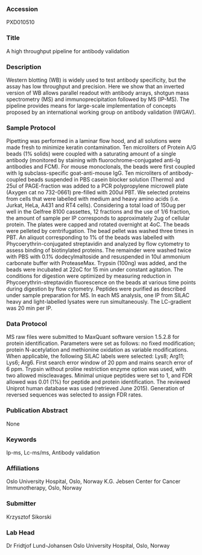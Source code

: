 ### Accession
PXD010510

### Title
A high throughput pipeline for antibody validation

### Description
Western blotting (WB) is widely used to test antibody specificity, but the assay has low throughput and precision. Here we show that an inverted version of WB allows parallel readout with antibody arrays, shotgun mass spectrometry (MS) and immunoprecipitation followed by MS (IP-MS). The pipeline provides means for large-scale implementation of concepts proposed by an international working group on antibody validation (IWGAV).

### Sample Protocol
Pipetting was performed in a laminar flow hood, and all solutions were made fresh to minimize keratin contamination. Ten microliters of Protein A/G beads (1% solids) were coupled with a saturating amount of a single antibody (monitored by staining with fluorochrome-conjugated anti-Ig antibodies and FCM). For mouse monoclonals, the beads were first coupled with Ig subclass-specific goat-anti-mouse IgG. Ten microliters of antibody-coupled beads suspended in PBS casein blocker solution (Thermo) and 25ul of PAGE-fraction was added to a PCR polypropylene microwell plate (Axygen cat no 732-0661) pre-filled with 200ul PBT. We selected proteins from cells that were labelled with medium and heavy amino acids (i.e. Jurkat, HeLa, A431 and RT4 cells).  Considering a total load of 150ug per well in the Gelfree 8100 cassettes, 12 fractions and the use of 1/6 fraction, the amount of sample per IP corresponds to approximately 2ug of cellular protein. The plates were capped and rotated overnight at 4oC. The beads were pelleted by centrifugation. The bead pellet was washed three times in PBT. An aliquot corresponding to 1% of the beads was labelled with Phycoerythrin-conjugated streptavidin and analyzed by flow cytometry to assess binding of biotinylated proteins. The remainder were washed twice with PBS with 0.1% dodecylmaltoside and resuspended in 10ul ammonium carbonate buffer with ProteaseMax. Trypsin (100ng) was added, and the beads were incubated at 22oC for 15 min under constant agitation. The conditions for digestion were optimized by measuring reduction in Phycoerythrin-streptavidin fluorescence on the beads at various time points during digestion by flow cytometry.  Peptides were purified as described under sample preparation for MS. In each MS analysis, one IP from SILAC heavy and light-labelled lysates were run simultaneously. The LC-gradient was 20 min per IP.

### Data Protocol
MS raw files were submitted to MaxQuant software version 1.5.2.8 for protein identification.  Parameters were set as follows: no fixed modification; protein N-acetylation and methionine oxidation as variable modifications. When applicable, the following SILAC labels were selected: Lys8; Arg11; Lys6; Arg6. First search error window of 20 ppm and mains search error of 6 ppm. Trypsin without proline restriction enzyme option was used, with two allowed miscleavages. Minimal unique peptides were set to 1, and FDR allowed was 0.01 (1%) for peptide and protein identification. The reviewed Uniprot human database was used (retrieved June 2015). Generation of reversed sequences was selected to assign FDR rates.

### Publication Abstract
None

### Keywords
Ip-ms, Lc-ms/ms, Antibody validation

### Affiliations
Oslo University Hospital, Oslo, Norway
K.G. Jebsen Center for Cancer Immunotherapy, Oslo, Norway

### Submitter
Krzysztof Sikorski

### Lab Head
Dr Fridtjof Lund-Johansen
Oslo University Hospital, Oslo, Norway



